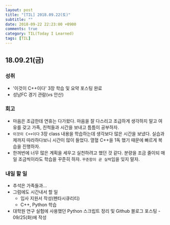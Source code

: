 ```yaml
---
layout: post
title: "[TIL] 2018.09.22(토)"
subtitle: ""
date: 2018-09-22 22:23:00 +0900
comments: true
category: TIL(Today I Learned)
tags: [TIL]
---
```


## 18.09.21(금)
### 성취
  - '이것이 C++이다' 3장 학습 및 요약 포스팅 완료
  - 성남FC 경기 관람(vs 안산)

### 회고
  - 마음은 조급한데 연휴는 다가왔다. 마음을 잘 다스리고 조급하게 생각하지 말고 여유를 갖고 가족, 친척들과 시간을 보내고 틈틈이 공부하자.
  - `이것이 C++이다` 3장 class 내용을 학습하는데 생각보다 많은 시간을 보냈다. 실습과제까지 따라하다보니 시간이 많이 들었다. 열혈 C++을 1독 했기 때문에 빠르게 복습을 진행하자.
  - 한꺼번에 너무 많은 계획을 세우고 실천하려고 했던 것 같다. 분량을 조금 줄이되 매일 조금씩이라도 학습을 꾸준히 하자. `꾸준함이 곧 실력`임을 잊지 말자.

### 내일 할 일
  - 추석은 가족들과...
  - 그럼에도 시간내서 할 일
    - 입사 지원서 작성(펜타시큐리티)
    - C++, Python 학습
  - 대학원 연구 실험에 사용했던 Python 스크립트 정리 및 Github 블로그 포스팅 - 09/25(화)에 작성
